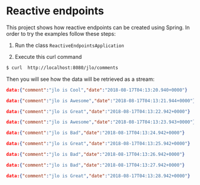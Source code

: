 # Reactive endpoints


This project shows how reactive endpoints can be created using Spring. In order to try the examples follow these steps:


1. Run the class `ReactiveEndpointsApplication`

2. Execute this curl command 

```sh
$ curl  http://localhost:8080/jlo/comments
```

Then you will see how the data will be retrieved as a stream:

```json
data:{"comment":"jlo is Cool","date":"2018-08-17T04:13:20.940+0000"}

data:{"comment":"jlo is Awesome","date":"2018-08-17T04:13:21.944+0000"}

data:{"comment":"jlo is Great","date":"2018-08-17T04:13:22.942+0000"}

data:{"comment":"jlo is Awesome","date":"2018-08-17T04:13:23.943+0000"}

data:{"comment":"jlo is Bad","date":"2018-08-17T04:13:24.942+0000"}

data:{"comment":"jlo is Great","date":"2018-08-17T04:13:25.942+0000"}

data:{"comment":"jlo is Bad","date":"2018-08-17T04:13:26.942+0000"}

data:{"comment":"jlo is Bad","date":"2018-08-17T04:13:27.942+0000"}

data:{"comment":"jlo is Great","date":"2018-08-17T04:13:28.942+0000"}
```
